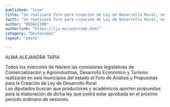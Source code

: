 ```yaml
---
published: "true"
title: "Se realizará foro para creación de Ley de Desarrollo Rural; se busca participación de productores y académicos"
twitt: "Se realizará foro para creación de Ley de Desarrollo Rural; se busca participación de productores y académicos"
author: "REDACCION"
authorlink: "https://ljz.mx/acercade.html"
category: "Destacadas"
layout: "posts"

---
```



  ALMA ALEJANDRA TAPIA




Todos los miércoles de febrero las comisiones legislativas de Comercialización y Agroindustrias, Desarrollo Económico y Turismo realizarán en seis municipios del estado el Foro de Análisis y Propuestas para la Creación de Ley de Desarrollo Rural.  
  Los diputados buscan que productores y académicos aporten propuestas para la elaboración de dicha ley que podrá estar aprobada en el próximo periodo ordinario de sesiones.

